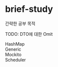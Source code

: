 # brief-study
간략한 공부 목적

TODO: DTO에 대한 Omit   

   
HashMap    
Generic   
Mockito   
Scheduler    
